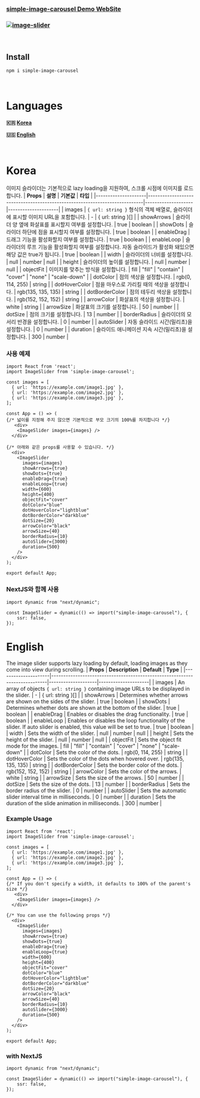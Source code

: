 ### [simple-image-carousel Demo WebSite](https://heeeete.github.io/simple-image-carousel/)

### [![image-slider](https://github.com/heeeete/simple-image-carousel/assets/101648575/b1bdd6a6-85a0-42f0-b25c-ddfa8ea4b007)](https://heeeete.github.io/simple-image-carousel/)

<br/>

## Install
```
npm i simple-image-carousel
```

<br/>

# Languages
**🇰🇷 [Korea](#Korea)**

**🇺🇸 [English](#English)**

<br/>

# Korea
이미지 슬라이더는 기본적으로 lazy loading을 지원하여, 스크롤 시점에 이미지를 로드합니다.
| **Props** | **설명** | **기본값** | **타입** |
|---------------------|----------------------------------------------------------------------------|--------------------|---------------------|
| images | `{ url: string }` 형식의 객체 배열로, 슬라이더에 표시할 이미지 URL을 포함합니다. | - | { url: string }[] |
| showArrows | 슬라이더 양 옆에 화살표를 표시할지 여부를 설정합니다. | true | boolean |
| showDots | 슬라이더 하단에 점을 표시할지 여부를 설정합니다. | true | boolean |
| enableDrag | 드래그 기능을 활성화할지 여부를 설정합니다. | true | boolean |
| enableLoop | 슬라이더의 루프 기능을 활성화할지 여부를 설정합니다. 자동 슬라이드가 활성화 돼있으면 해당 값은 true가 됩니다. | true | boolean |
| width | 슬라이더의 너비를 설정합니다. | null | number \| null |
| height | 슬라이더의 높이를 설정합니다. | null | number \| null |
| objectFit | 이미지를 맞추는 방식을 설정합니다. | fill | "fill" \| "contain" \| "cover" \| "none" \| "scale-down" |
| dotColor | 점의 색상을 설정합니다. | rgb(0, 114, 255) | string |
| dotHoverColor | 점을 마우스로 가리킬 때의 색상을 설정합니다. | rgb(135, 135, 135) | string |
| dotBorderColor | 점의 테두리 색상을 설정합니다. | rgb(152, 152, 152) | string |
| arrowColor | 화살표의 색상을 설정합니다. | white | string |
| arrowSize | 화살표의 크기를 설정합니다. | 50 | number |
| dotSize | 점의 크기를 설정합니다. | 13 | number |
| borderRadius | 슬라이더의 모서리 반경을 설정합니다. | 0 | number |
| autoSlider | 자동 슬라이드 시간(밀리초)을 설정합니다. | 0 | number |
| duration | 슬라이드 애니메이션 지속 시간(밀리초)을 설정합니다. | 300 | number |

### 사용 예제

```
import React from 'react';
import ImageSlider from 'simple-image-carousel';

const images = [
  { url: 'https://example.com/image1.jpg' },
  { url: 'https://example.com/image2.jpg' },
  { url: 'https://example.com/image3.jpg' },
];

const App = () => (
{/* 넓이를 지정해 주지 않으면 기본적으로 부모 크기의 100%를 차지합니다 */}
   <div>
    <ImageSlider images={images} />
  </div>

{/* 아래와 같은 props를 사용할 수 있습니다. */}
  <div>
    <ImageSlider
      images={images}
      showArrows={true}
      showDots={true}
      enableDrag={true}
      enableLoop={true}
      width={600}
      height={400}
      objectFit="cover"
      dotColor="blue"
      dotHoverColor="lightblue"
      dotBorderColor="darkblue"
      dotSize={20}
      arrowColor="black"
      arrowSize={40}
      borderRadius={10}
      autoSlider={3000}
      duration={500}
    />
  </div>
);

export default App;
```

### NextJS와 함께 사용
```
import dynamic from "next/dynamic";

const ImageSlider = dynamic(() => import("simple-image-carousel"), {
	ssr: false,
});
```

# English
The image slider supports lazy loading by default, loading images as they come into view during scrolling.
| **Props** | **Description** | **Default** | **Type** |
|---------------------|----------------------------------------------------------------------------|--------------------|---------------------|
| images | An array of objects `{ url: string }` containing image URLs to be displayed in the slider. | - | { url: string }[] |
| showArrows | Determines whether arrows are shown on the sides of the slider. | true | boolean |
| showDots | Determines whether dots are shown at the bottom of the slider. | true | boolean |
| enableDrag | Enables or disables the drag functionality. | true | boolean |
| enableLoop | Enables or disables the loop functionality of the slider. If auto slider is enabled, this value will be set to true. | true | boolean |
| width | Sets the width of the slider. | null | number \| null |
| height | Sets the height of the slider. | null | number \| null |
| objectFit | Sets the object fit mode for the images. | fill | "fill" \| "contain" \| "cover" \| "none" \| "scale-down" |
| dotColor | Sets the color of the dots. | rgb(0, 114, 255) | string |
| dotHoverColor | Sets the color of the dots when hovered over. | rgb(135, 135, 135) | string |
| dotBorderColor | Sets the border color of the dots. | rgb(152, 152, 152) | string |
| arrowColor | Sets the color of the arrows. | white | string |
| arrowSize | Sets the size of the arrows. | 50 | number |
| dotSize | Sets the size of the dots. | 13 | number |
| borderRadius | Sets the border radius of the slider. | 0 | number |
| autoSlider | Sets the automatic slider interval time in milliseconds. | 0 | number |
| duration | Sets the duration of the slide animation in milliseconds. | 300 | number |

### Example Usage

```
import React from 'react';
import ImageSlider from 'simple-image-carousel';

const images = [
  { url: 'https://example.com/image1.jpg' },
  { url: 'https://example.com/image2.jpg' },
  { url: 'https://example.com/image3.jpg' },
];

const App = () => (
{/* If you don't specify a width, it defaults to 100% of the parent's size */}
   <div>
    <ImageSlider images={images} />
  </div>

{/* You can use the following props */}
  <div>
    <ImageSlider
      images={images}
      showArrows={true}
      showDots={true}
      enableDrag={true}
      enableLoop={true}
      width={600}
      height={400}
      objectFit="cover"
      dotColor="blue"
      dotHoverColor="lightblue"
      dotBorderColor="darkblue"
      dotSize={20}
      arrowColor="black"
      arrowSize={40}
      borderRadius={10}
      autoSlider={3000}
      duration={500}
    />
  </div>
);

export default App;
```

### with NextJS
```
import dynamic from "next/dynamic";

const ImageSlider = dynamic(() => import("simple-image-carousel"), {
	ssr: false,
});
```
